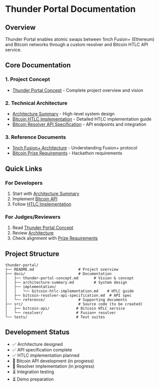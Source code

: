 # Thunder Portal Documentation

## Overview

Thunder Portal enables atomic swaps between 1inch Fusion+ (Ethereum) and Bitcoin networks through a custom resolver and Bitcoin HTLC API service.

## Core Documentation

### 1. Project Concept
- [Thunder Portal Concept](./thunder-portal-concept.md) - Complete project overview and vision

### 2. Technical Architecture
- [Architecture Summary](./architecture-summary.md) - High-level system design
- [Bitcoin HTLC Implementation](./implementation/bitcoin-htlc-implementation.md) - Detailed HTLC implementation guide
- [Bitcoin Resolver API Specification](./bitcoin-resolver-api-specification.md) - API endpoints and integration

### 3. Reference Documents
- [1inch Fusion+ Architecture](./reference/1inch-fusion-plus-architecture-summary.md) - Understanding Fusion+ protocol
- [Bitcoin Prize Requirements](./reference/bitcoin-prize-requirements-detailed.md) - Hackathon requirements

## Quick Links

### For Developers
1. Start with [Architecture Summary](./architecture-summary.md)
2. Implement [Bitcoin API](./bitcoin-resolver-api-specification.md)
3. Follow [HTLC Implementation](./implementation/bitcoin-htlc-implementation.md)

### For Judges/Reviewers
1. Read [Thunder Portal Concept](./thunder-portal-concept.md)
2. Review [Architecture](./architecture-summary.md)
3. Check alignment with [Prize Requirements](./reference/bitcoin-prize-requirements-detailed.md)

## Project Structure

```
thunder-portal/
├── README.md                    # Project overview
├── docs/                        # Documentation
│   ├── thunder-portal-concept.md       # Vision & concept
│   ├── architecture-summary.md         # System design
│   ├── implementation/
│   │   └── bitcoin-htlc-implementation.md    # HTLC guide
│   ├── bitcoin-resolver-api-specification.md  # API spec
│   └── reference/               # Supporting documents
├── src/                         # Source code (to be created)
│   ├── bitcoin-api/            # Bitcoin HTLC service
│   └── resolver/               # Fusion+ resolver
└── tests/                      # Test suites
```

## Development Status

- ✅ Architecture designed
- ✅ API specification complete
- ✅ HTLC implementation planned
- 🔄 Bitcoin API development (in progress)
- 🔄 Resolver implementation (in progress)
- ⏳ Integration testing
- ⏳ Demo preparation